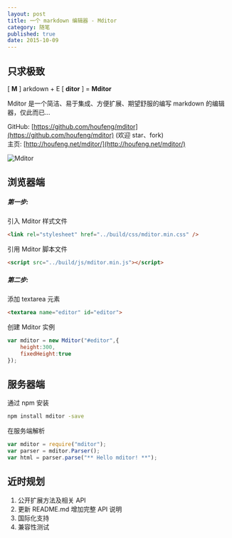 ```yaml
---
layout: post
title: 一个 markdown 编辑器 - Mditor
category: 随笔
published: true
date: 2015-10-09
---
```


## 只求极致

[ **M** ] arkdown + E [ **ditor** ] = **Mditor**    

Mditor 是一个简洁、易于集成、方便扩展、期望舒服的编写 markdown 的编辑器，仅此而已...  

GitHub: [https://github.com/houfeng/mditor](https://github.com/houfeng/mditor) (欢迎 star、fork)  
主页: [http://houfeng.net/mditor/](http://houfeng.net/mditor/)   

<!--more-->

![Mditor](http://dn-cnode.qbox.me/FviRkSjJNTI5gOUXnRhPKJREfoYZ)
   
## 浏览器端

##### 第一步:

引入 Mditor 样式文件  
```html
<link rel="stylesheet" href="../build/css/mditor.min.css" />
```

引用 Mditor 脚本文件
```html
<script src="../build/js/mditor.min.js"></script>
```

##### 第二步:

添加 textarea 元素
```html
<textarea name="editor" id="editor">
```

创建 Mditor 实例
```javascript
var mditor = new Mditor("#editor",{
	height:300,
	fixedHeight:true
});
```
  
  
## 服务器端

通过 npm 安装
```sh
npm install mditor -save
```

在服务端解析
```javascript
var mditor = require("mditor");
var parser = mditor.Parser();
var html = parser.parse("** Hello mditor! **");
```

## 近时规划
1. 公开扩展方法及相关 API
2. 更新 README.md 增加完整 API 说明
2. 国际化支持
3. 兼容性测试
